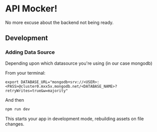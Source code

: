 # API Mocker!

No more excuse about the backend not being ready.

## Development

### Adding Data Source
Depending upon which datasource you're using (in our case mongodb)

From your terminal:

```shell
export DATABASE_URL="mongodb+srv://<USER>:<PASS>@cluster0.mxx5x.mongodb.net/<DATABASE_NAME>?retryWrites=true&w=majority"
```

And then
```sh
npm run dev
```

This starts your app in development mode, rebuilding assets on file changes.